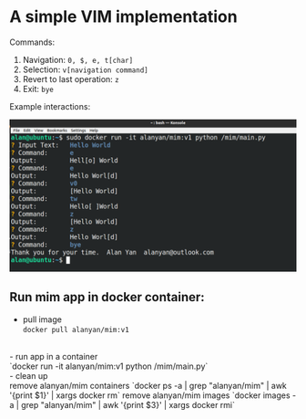 

# A simple VIM implementation

Commands:
1. Navigation: `0, $, e, t[char]`
2. Selection: `v[navigation command]`
3. Revert to last operation:  `z`
4. Exit: `bye`

Example interactions:

![alt text](docs/screenshot.PNG "Title")

## Run mim app in docker container:

- pull image<br>
`docker pull alanyan/mim:v1`
<br>
- run app in a container<br>
`docker run -it alanyan/mim:v1 python /mim/main.py`
<br>
- clean up<br>
remove alanyan/mim containers 
`docker ps -a | grep "alanyan/mim" | awk '{print $1}' | xargs docker rm`
remove alanyan/mim images
`docker images -a | grep "alanyan/mim" | awk '{print $3}' | xargs docker rmi`

